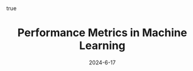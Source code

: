 ---
title: "Performance Metrics in Machine Learning"
date: 2024-6-17
categories: [Machine Learning]
tags: [overview, basis, machine learning, beginner, metrics]
toc: true
math: true
comments: true
published: true
image: 
    path: /imgs/performance-metric-in-ML/performance-metrics-in-machine-learning.png
    alt: Performance Metrics in Machine Learning
---